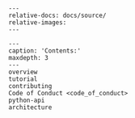 <!-- include contents from the root readme -->

```{include} ../../readme.md
---
relative-docs: docs/source/
relative-images:
---
```

```{toctree}
---
caption: 'Contents:'
maxdepth: 3
---
overview
tutorial
contributing
Code of Conduct <code_of_conduct>
python-api
architecture
```
